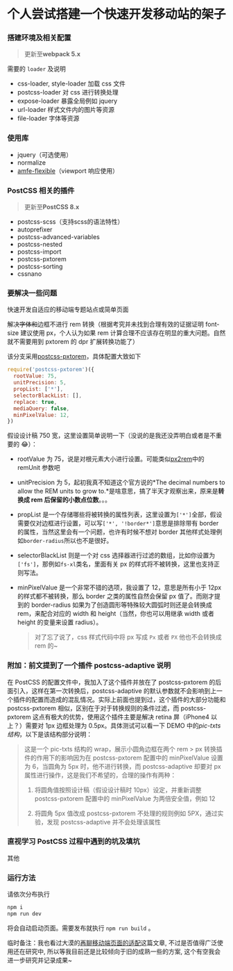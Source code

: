 # 个人尝试搭建一个快速开发移动站的架子

### 搭建环境及相关配置

> 更新至**webpack 5.x**

需要的 `loader` 及说明

* css-loader, style-loader 加载 css 文件
* postcss-loader 对 css 进行转换处理
* expose-loader 暴露全局例如 jquery
* url-loader 样式文件内的图片等资源
* file-loader 字体等资源

### 使用库

* jquery（可选使用）
* normalize
* [amfe-flexible](https://github.com/amfe/lib-flexible)（viewport 响应使用）

### PostCSS 相关的插件

> 更新至**PostCSS 8.x**

* postcss-scss（支持scss的语法特性）
* autoprefixer
* postcss-advanced-variables
* postcss-nested
* postcss-import
* postcss-pxtorem
* postcss-sorting
* cssnano

### 要解决一些问题

快速开发自适应的移动端专题站点或简单页面

解决~~字体和~~边框不进行 rem 转换（根据考究并未找到合理有效的证据证明 font-size 建议使用 px，个人认为如果 rem 计算合理不应该存在明显的重大问题。自然就不需要用到 pxtorem 的 dpr 扩展转换功能了）

该分支采用[postcss-pxtorem](https://github.com/cuth/postcss-pxtorem)，具体配置大致如下

```javascript
require('postcss-pxtorem')({
  rootValue: 75,
  unitPrecision: 5,
  propList: ['*'],
  selectorBlackList: [],
  replace: true,
  mediaQuery: false,
  minPixelValue: 12,
})
```

假设设计稿 750 宽，这里设置简单说明一下（没说的是我还没弄明白或者是不重要的 😂）：

* rootValue 为 75，说是对根元素大小进行设置。可能类似[px2rem](https://www.npmjs.com/package/px2rem)中的 remUnit 参数吧

* unitPrecision 为 5，起初我真不知道这个官方说的*The decimal numbers to allow the REM units to grow to.*是啥意思，搞了半天才观察出来，原来是**转换成 rem 后保留的小数点位数**。。。

* propList 是一个存储哪些将被转换的属性列表，这里设置为`['*']`全部，假设需要仅对边框进行设置，可以写`['*', '!border*']`意思是排除带有 border 的属性，当然这里会有一个问题，也许有时候不想对 border 其他样式处理例如`border-radius`所以也不是很好。

* selectorBlackList 则是一个对 css 选择器进行过滤的数组，比如你设置为`['fs']`，那例如`fs-xl`类名，里面有关 px 的样式将不被转换，这里也支持正则写法。

* minPixelValue 是一个非常不错的选项，我设置了 12，意思是所有小于 12px 的样式都不被转换，那么 border 之类的属性自然会保留 px 值了。而刚才提到的 border-radius 如果为了创造圆形等特殊较大圆弧时则还是会转换成 rem，来配合对应的 width 和 height（当然，你也可以用继承 width 或者 height 的变量来设置 radius）。

  > 对了忘了说了，css 样式代码中将 px 写成 `Px` 或者 `PX` 他也不会转换成 rem 的~

### 附加：前文提到了一个插件 postcss-adaptive 说明

在 PostCSS 的配置文件中，我加入了这个插件并放在了 postcss-pxtorem 的后面引入，这样在第一次转换后，postcss-adaptive 的默认参数就不会影响到上一个插件的配置而造成的混乱情况。实际上前面也提到过，这个插件的大部分功能和 postcss-pxtorem 相似，区别在于对于转换规则的条件过滤，而 postcss-pxtorem 这点有极大的优势，使用这个插件主要是解决 retina 屏（iPhone4 以上？）需要对 1px 边框处理为 0.5px。具体测试可以看一下 DEMO 中的*pic-txts 结构*，以下是该结构部分说明：

> 这是一个 pic-txts 结构的 wrap，展示小圆角边框在两个 rem > px 转换插件的作用下的影响因为在 postcss-pxtorem 配置中的 minPixelValue 设置为 6，当圆角为 5px 时，他不进行转换，而 postcss-adaptive 却要对 px 属性进行操作，这是我们不希望的，合理的操作有两种：
>
> 1. 将圆角值按照设计稿（假设设计稿时 10px）设定，并重新调整 postcss-pxtorem 配置中的 minPixelValue 为两倍安全值，例如 12
>
> 2. 将圆角 5px 值改成 postcss-pxtorem 不处理的规则例如 5PX，通过实验，发现 postcss-adaptive 并不会处理该属性

### 直视学习 PostCSS 过程中遇到的坑及填坑

其他

### 运行方法

请依次分布执行

```javascript
npm i
npm run dev
```

将会自动启动页面。需要发布就执行 `npm run build` 。

临时备注：我也看过大漠的[再聊移动端页面的适配](http://www.w3cplus.com/css/vw-for-layout.html)这篇文章, 不过是否值得广泛使用还在研究中, 所以等我目前还是比较倾向于旧的成熟一些的方案, 这个有空我会进一步研究并记录成果~
